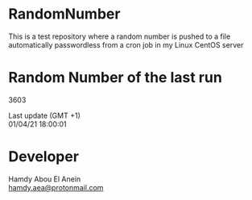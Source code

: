 # RandomNumber    
This is a test repository where a random number is pushed to a file automatically passwordless from a cron job in my Linux CentOS server    
# Random Number of the last run   
3603
      
Last update (GMT +1)    
01/04/21 18:00:01
# Developer    
Hamdy Abou El Anein   
hamdy.aea@protonmail.com
